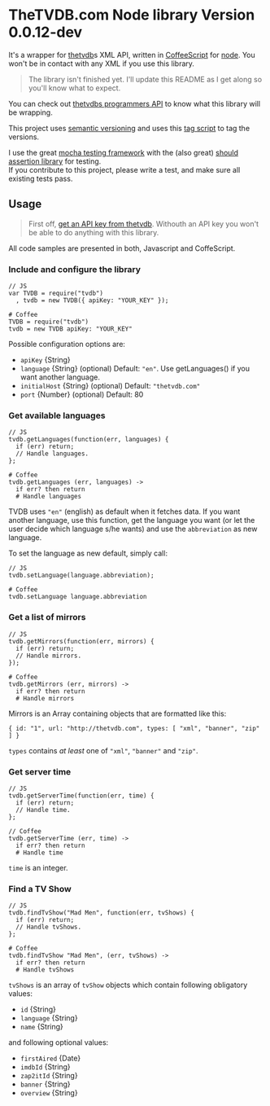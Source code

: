 # TheTVDB.com Node library Version 0.0.12-dev

It's a wrapper for [thetvdb][]s XML API, written in [CoffeeScript][] for [node][].
You won't be in contact with any XML if you use this library.

> The library isn't finished yet. I'll update this README as I get along so
> you'll know what to expect.

You can check out [thetvdbs programmers API](http://thetvdb.com/wiki/index.php?title=Programmers_API)
to know what this library will be wrapping.

[node]: http://nodejs.org/
[thetvdb]: http://www.thetvdb.com/
[coffeescript]: http://coffeescript.org/


This project uses [semantic versioning](http://semver.org/) and uses this [tag script](https://github.com/enyo/tag) to tag the versions.

I use the great [mocha testing framework](http://visionmedia.github.com/mocha/) with the (also great) [should assertion library](https://github.com/visionmedia/should.js) for testing.  
If you contribute to this project, please write a test, and make sure all existing tests pass.

## Usage

> First off, [get an API key from thetvdb](http://thetvdb.com/?tab=apiregister).
> Withouth an API key you won't be able to do anything with this library.


All code samples are presented in both, Javascript and CoffeScript.

### Include and configure the library

    // JS
    var TVDB = require("tvdb")
      , tvdb = new TVDB({ apiKey: "YOUR_KEY" });

    # Coffee
    TVDB = require("tvdb")
    tvdb = new TVDB apiKey: "YOUR_KEY"

Possible configuration options are:

  - `apiKey` {String}
  - `language` {String} (optional) Default: `"en"`. Use getLanguages() if you want another language.
  - `initialHost` {String} (optional) Default: `"thetvdb.com"`
  - `port` {Number} (optional) Default: 80

### Get available languages

    // JS
    tvdb.getLanguages(function(err, languages) {
      if (err) return;
      // Handle languages.
    };

    # Coffee
    tvdb.getLanguages (err, languages) ->
      if err? then return
      # Handle languages

TVDB uses `"en"` (english) as default when it fetches data. If you want another language, use this function, get the language
you want (or let the user decide which language s/he wants) and use the `abbreviation` as new language.

To set the language as new default, simply call:

    // JS
    tvdb.setLanguage(language.abbreviation);
    
    # Coffee
    tvdb.setLanguage language.abbreviation

### Get a list of mirrors

    // JS
    tvdb.getMirrors(function(err, mirrors) {
      if (err) return;
      // Handle mirrors.
    });

    # Coffee
    tvdb.getMirrors (err, mirrors) ->
      if err? then return
      # Handle mirrors

Mirrors is an Array containing objects that are formatted like this:

    { id: "1", url: "http://thetvdb.com", types: [ "xml", "banner", "zip" ] }

`types` contains *at least* one of `"xml"`, `"banner"` and `"zip"`.



### Get server time

    // JS
    tvdb.getServerTime(function(err, time) {
      if (err) return;
      // Handle time.
    };

    // Coffee
    tvdb.getServerTime (err, time) ->
      if err? then return
      # Handle time

`time` is an integer.


### Find a TV Show

    // JS
    tvdb.findTvShow("Mad Men", function(err, tvShows) {
      if (err) return;
      // Handle tvShows.
    };

    # Coffee
    tvdb.findTvShow "Mad Men", (err, tvShows) ->
      if err? then return
      # Handle tvShows

`tvShows` is an array of `tvShow` objects which contain following obligatory values:

  - `id` {String}
  - `language` {String}
  - `name` {String}

and following optional values:

  - `firstAired` {Date}
  - `imdbId` {String}
  - `zap2itId` {String}
  - `banner` {String}
  - `overview` {String}


